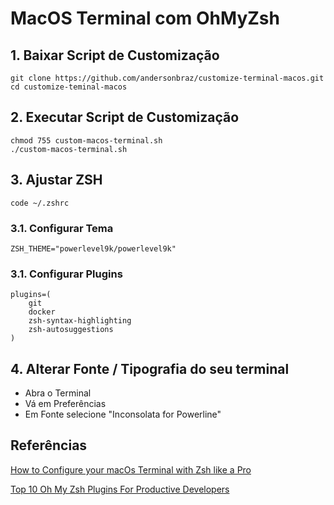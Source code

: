 # MacOS Terminal com OhMyZsh

## 1. Baixar Script de Customização

```shell
git clone https://github.com/andersonbraz/customize-terminal-macos.git
cd customize-teminal-macos
```

## 2. Executar Script de Customização

```shell
chmod 755 custom-macos-terminal.sh
./custom-macos-terminal.sh
```

## 3. Ajustar ZSH

```shell
code ~/.zshrc
```

### 3.1. Configurar Tema

```shell
ZSH_THEME="powerlevel9k/powerlevel9k"
```

### 3.1. Configurar Plugins

```shell
plugins=(
    git
    docker
    zsh-syntax-highlighting
    zsh-autosuggestions
)
```

## 4. Alterar Fonte / Tipografia do seu terminal

- Abra o Terminal
- Vá em Preferências
- Em Fonte selecione "Inconsolata for Powerline"

## Referências

[How to Configure your macOs Terminal with Zsh like a Pro](https://www.freecodecamp.org/news/how-to-configure-your-macos-terminal-with-zsh-like-a-pro-c0ab3f3c1156/)

[Top 10 Oh My Zsh Plugins For Productive Developers](https://travis.media/top-10-oh-my-zsh-plugins-for-productive-developers/)